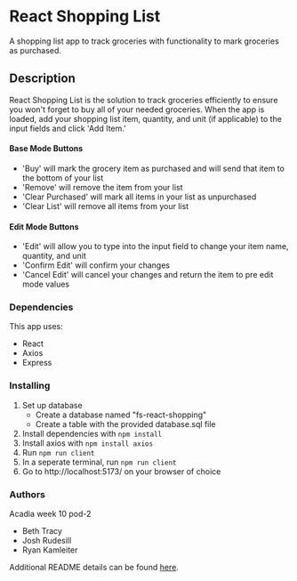 # React Shopping List

A shopping list app to track groceries with functionality to mark groceries as purchased.

## Description

React Shopping List is the solution to track groceries efficiently to ensure you won't forget to buy all of your needed groceries. When the app is loaded, add your shopping list item, quantity, and unit (if applicable) to the input fields and click 'Add Item.' 

#### Base Mode Buttons
- 'Buy' will mark the grocery item as purchased and will send that item to the bottom of your list
- 'Remove' will remove the item from your list
- 'Clear Purchased' will mark all items in your list as unpurchased
- 'Clear List' will remove all items from your list
#### Edit Mode Buttons
- 'Edit' will allow you to type into the input field to change your item name, quantity, and unit
- 'Confirm Edit' will confirm your changes
- 'Cancel Edit' will cancel your changes and return the item to pre edit mode values


### Dependencies
This app uses: 
- React
- Axios
- Express

### Installing
1. Set up database
    - Create a database named "fs-react-shopping"
    - Create a table with the provided database.sql file
2. Install dependencies with ```npm install```
3. Install axios with ```npm install axios```
4. Run ```npm run client```
5. In a seperate terminal, run ```npm run client```
6. Go to http://localhost:5173/ on your browser of choice

### Authors
Acadia week 10 pod-2
- Beth Tracy
- Josh Rudesill
- Ryan Kamleiter

Additional README details can be found [here](https://github.com/PrimeAcademy/readme-template/blob/master/README.md).
